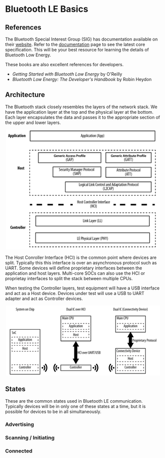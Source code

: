 # Bluetooth LE Basics

## References
The Bluetooth Special Interest Group (SIG) has documentation available on their [website](https://www.bluetooth.com/). Refer to the [documentation](https://www.bluetooth.com/specifications/specs/) page to see the latest core specification. This will be your best resource for learning the details of Bluetooth Low Energy.

These books are also excellent references for developers.

* *Getting Started with Bluetooth Low Energy* by O'Reilly
* *Bluetooth Low Energy: The Developer's Handbook* by Robin Heydon

## Architecture
The Bluetooth stack closely resembles the layers of the network stack. We have the application layer at the top and the physical layer at the bottom. Each layer encapsulates the data and passes it to the appropriate section of the upper and lower layers.

<p align="center">
  <img width="500" src="./pics/Stack.PNG">
</p>

The Host Conroller Interface (HCI) is the common point where devices are split. Typically this this interface is over an asynchronous protocol such as UART. Some devices will define proprietary interfaces between the application and host layers. Multi-core SOCs can also use the HCI or proprietay interfaces to split the stack between multiple CPUs.


When testing the Controller layers, test equipment will have a USB interface and act as a Host device. Devices under test will use a USB to UART adapter and act as Controller devices. 

<p align="center">
  <img width="500" src="./pics/HCI.PNG">
</p>

## States
These are the common states used in Bluetooth LE communication. Typically devices will be in only one of these states at a time, but it is possible for devices to be in all simultaneously. 

### Advertising

### Scanning / Initiating

### Connected